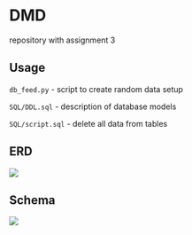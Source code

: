 # DMD
repository with assignment 3

## Usage

```db_feed.py``` - script to create random data setup 

```SQL/DDL.sql``` - description of database models

```SQL/script.sql``` - delete all data from tables

## ERD
![](https://github.com/indionapolis/DMD/blob/master/src/ER.png)
## Schema
![](https://github.com/indionapolis/DMD/blob/master/src/main.png)
